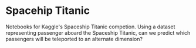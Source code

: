 # Spacehip Titanic

Notebooks for Kaggle's Spaceship Titanic competion. Using a dataset representing passenger aboard the Spaceship Titanic, can we predict which passengers will be teleported to an alternate dimension?
